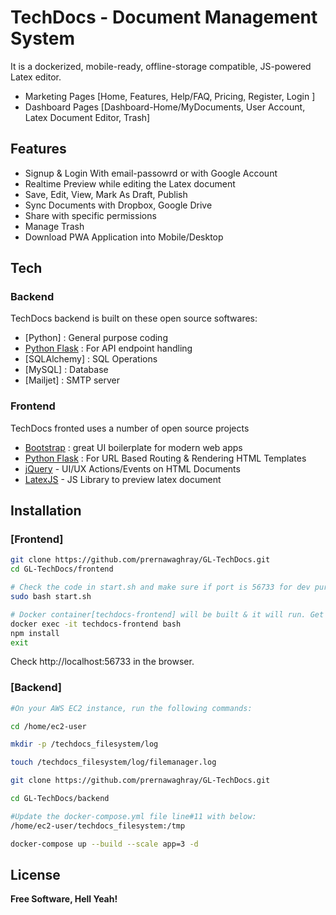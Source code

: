 
# TechDocs - Document Management System

It is a dockerized, mobile-ready, offline-storage compatible, JS-powered Latex editor.

- Marketing Pages [Home, Features, Help/FAQ, Pricing, Register, Login ]  
- Dashboard Pages [Dashboard-Home/MyDocuments, User Account, Latex Document Editor, Trash]

## Features

- Signup & Login With email-passowrd or with Google Account 
- Realtime Preview while editing the Latex document
- Save, Edit, View, Mark As Draft, Publish
- Sync Documents with Dropbox, Google Drive
- Share with specific permissions
- Manage Trash
- Download PWA Application into Mobile/Desktop 


## Tech



### Backend
TechDocs backend is built on these open source softwares:
- [Python] : General purpose coding
- [Python Flask] : For API endpoint handling
- [SQLAlchemy] : SQL Operations
- [MySQL] : Database
- [Mailjet] : SMTP server

### Frontend
TechDocs fronted uses a number of open source projects
- [Bootstrap] : great UI boilerplate for modern web apps
- [Python Flask]  : For URL Based Routing & Rendering HTML Templates
- [jQuery] - UI/UX Actions/Events on HTML Documents
- [LatexJS] - JS Library to preview latex document

## Installation

### [Frontend]
```bash
git clone https://github.com/prernawaghray/GL-TechDocs.git
cd GL-TechDocs/frontend

# Check the code in start.sh and make sure if port is 56733 for dev purpose and 80/443 for production purpose
sudo bash start.sh

# Docker container[techdocs-frontend] will be built & it will run. Get into docker and install node packages
docker exec -it techdocs-frontend bash
npm install
exit
```
Check http://localhost:56733 in the browser.
### [Backend]
```bash
#On your AWS EC2 instance, run the following commands:

cd /home/ec2-user

mkdir -p /techdocs_filesystem/log

touch /techdocs_filesystem/log/filemanager.log

git clone https://github.com/prernawaghray/GL-TechDocs.git

cd GL-TechDocs/backend

#Update the docker-compose.yml file line#11 with below:
/home/ec2-user/techdocs_filesystem:/tmp

docker-compose up --build --scale app=3 -d
```
## License


**Free Software, Hell Yeah!**

[//]: # (These are reference links used in the body of this note and get stripped out when the markdown processor does its job. There is no need to format nicely because it shouldn't be seen. Thanks SO - http://stackoverflow.com/questions/4823468/store-comments-in-markdown-syntax)

   [Bootstrap]: <https://getbootstrap.com>
   [jQuery]: <http://jquery.com>
   [Python Flask]: <https://flask.palletsprojects.com/en/2.2.x/>
   [LatexJS]: <https://latex.js.org/>
